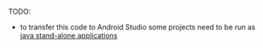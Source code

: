 TODO:

 - to transfer this code to Android Studio some projects need to be run as [java stand-alone applications](http://stackoverflow.com/questions/16626810/can-android-studio-be-used-to-run-standard-java-projects)